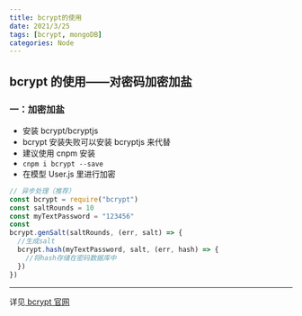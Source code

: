 ```yaml
---
title: bcrypt的使用
date: 2021/3/25
tags: [bcrypt, mongoDB]
categories: Node
---
```


## bcrypt 的使用——对密码加密加盐

### 一：加密加盐

- 安装 bcrypt/bcryptjs
- bcrypt 安装失败可以安装 bcryptjs 来代替
- 建议使用 cnpm 安装
- `cnpm i bcrypt --save`
- 在模型 User.js 里进行加密

```js
// 异步处理（推荐）
const bcrypt = require("bcrypt")
const saltRounds = 10
const myTextPassword = "123456"
const
bcrypt.genSalt(saltRounds, (err, salt) => {
  //生成salt
  bcrypt.hash(myTextPassword, salt, (err, hash) => {
    //将hash存储在密码数据库中
  })
})
```

---

详见[ bcrypt 官网](https://www.npmjs.com/package/bcrypt)

